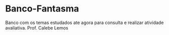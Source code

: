# Banco-Fantasma
 Banco com os temas estudados ate agora para consulta e realizar atividade avaliativa. Prof. Calebe Lemos
 
